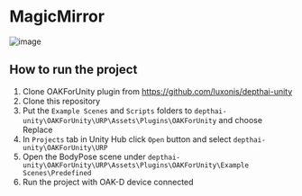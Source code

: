 # MagicMirror

![image](https://user-images.githubusercontent.com/70959938/208210683-0eaaef85-2d1e-41c3-85a8-05aefcfa8a0d.png)


## How to run the project

1. Clone OAKForUnity plugin from https://github.com/luxonis/depthai-unity
2. Clone this repository
3. Put the `Example Scenes` and `Scripts` folders to `depthai-unity\OAKForUnity\URP\Assets\Plugins\OAKForUnity` and choose Replace
4. In `Projects` tab in Unity Hub click `Open` button and select `depthai-unity\OAKForUnity\URP`
5. Open the BodyPose scene under `depthai-unity\OAKForUnity\URP\Assets\Plugins\OAKForUnity\Example Scenes\Predefined`
6. Run the project with OAK-D device connected
